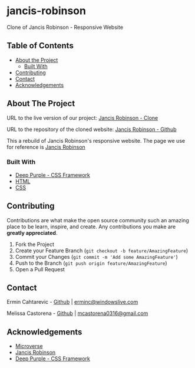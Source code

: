 # jancis-robinson

Clone of Jancis Robinson - Responsive Website

## Table of Contents

* [About the Project](#about-the-project)
  * [Built With](#built-with)
* [Contributing](#contributing)
* [Contact](#contact)
* [Acknowledgements](#acknowledgements)

<!-- ABOUT THE PROJECT -->
## About The Project


URL to the live version of our project: [Jancis Robinson - Clone](https://raw.githack.com/mcastorena0316/jancis-robinson/developer-branch/index.html)

URL to the repository of the cloned website: [Jancis Robinson - Github](https://github.com/mcastorena0316/jancis-robinson/tree/developer-branch)

This a rebuild of Jancis Robinson's responsive website. The page we use for reference is [Jancis Robinson](https://www.jancisrobinson.com/)

### Built With

* [Deep Purple - CSS Framework](https://github.com/ermin-cahtarevic/deep-purple-framework/tree/sass-branch)
* [HTML](https://github.com/mcastorena0316/jancis-robinson/blob/developer-branch/index.html)
* [CSS](https://github.com/mcastorena0316/jancis-robinson/blob/developer-branch/style.css)

## Contributing

Contributions are what make the open source community such an amazing place to be learn, inspire, and create. Any contributions you make are **greatly appreciated**.

1. Fork the Project
2. Create your Feature Branch (`git checkout -b feature/AmazingFeature`)
3. Commit your Changes (`git commit -m 'Add some AmazingFeature'`)
4. Push to the Branch (`git push origin feature/AmazingFeature`)
5. Open a Pull Request


<!-- CONTACT -->
## Contact

Ermin Cahtarevic - [Github](https://github.com/ermin-cahtarevic) | erminc@windowslive.com

Melissa Castorena - [Github](https://github.com/mcastorena0316) | mcastorena0316@gmail.com



<!-- ACKNOWLEDGEMENTS -->
## Acknowledgements

* [Microverse](https://www.microverse.org/)
* [Jancis Robinson](https://www.jancisrobinson.com/)
* [Deep Purple - CSS Framework](https://github.com/ermin-cahtarevic/deep-purple-framework/tree/sass-branch)

